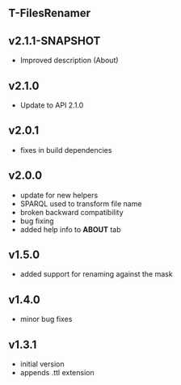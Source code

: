 T-FilesRenamer
----------

v2.1.1-SNAPSHOT
---
* Improved description (About)

v2.1.0
---
* Update to API 2.1.0 

v2.0.1
---
* fixes in build dependencies

v2.0.0
---
* update for new helpers
* SPARQL used to transform file name
* broken backward compatibility
* bug fixing
* added help info to **ABOUT** tab

v1.5.0
---
* added support for renaming against the mask

v1.4.0
---
* minor bug fixes

v1.3.1
---
* initial version
* appends .ttl extension